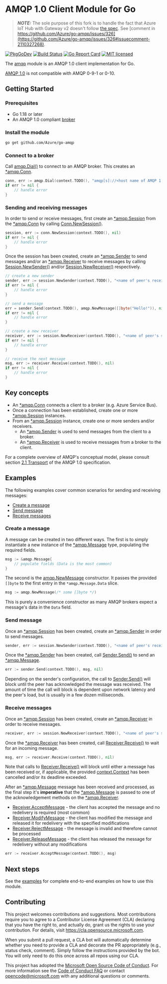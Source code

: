 # AMQP 1.0 Client Module for Go

> **_NOTE:_** The sole purpose of this fork is to handle the fact that Azure IoT Hub with Gateway v2 doesn't follow [the spec](https://docs.oasis-open.org/amqp/core/v1.0/os/amqp-core-transport-v1.0-os.html#type-flow). See [comment in https://github.com/Azure/go-amqp/issues/326](https://github.com/Azure/go-amqp/issues/326#issuecomment-2110327268).

[![PkgGoDev](https://pkg.go.dev/badge/github.com/Azure/go-amqp)](https://pkg.go.dev/github.com/Azure/go-amqp)
[![Build Status](https://dev.azure.com/azure-sdk/public/_apis/build/status/go/Azure.go-amqp?branchName=main)](https://dev.azure.com/azure-sdk/public/_build/latest?definitionId=1292&branchName=main)
[![Go Report Card](https://goreportcard.com/badge/github.com/Azure/go-amqp)](https://goreportcard.com/report/github.com/Azure/go-amqp)
[![MIT licensed](https://img.shields.io/badge/license-MIT-blue.svg)](https://raw.githubusercontent.com/Azure/go-amqp/main/LICENSE)

The [amqp][godoc_amqp] module is an AMQP 1.0 client implementation for Go.

[AMQP 1.0][amqp_spec] is not compatible with AMQP 0-9-1 or 0-10.

## Getting Started

### Prerequisites

- Go 1.18 or later
- An AMQP 1.0 compliant [broker][broker_listing]

### Install the module

```sh
go get github.com/Azure/go-amqp
```

### Connect to a broker

Call [amqp.Dial()][godoc_dial] to connect to an AMQP broker. This creates an [*amqp.Conn][godoc_conn].

```go
conn, err := amqp.Dial(context.TODO(), "amqp[s]://<host name of AMQP 1.0 broker>", nil)
if err != nil {
	// handle error
}
```

### Sending and receiving messages

In order to send or receive messages, first create an [*amqp.Session][godoc_session] from the [*amqp.Conn][godoc_conn] by calling [Conn.NewSession()][godoc_conn_session].

```go
session, err := conn.NewSession(context.TODO(), nil)
if err != nil {
	// handle error
}
```

Once the session has been created, create an [*amqp.Sender][godoc_sender] to send messages and/or an [*amqp.Receiver][godoc_receiver] to receive messages by calling [Session.NewSender()][godoc_session_sender] and/or [Session.NewReceiver()][godoc_session_receiver] respectively.

```go
// create a new sender
sender, err := session.NewSender(context.TODO(), "<name of peer's receiving terminus>", nil)
if err != nil {
	// handle error
}

// send a message
err = sender.Send(context.TODO(), amqp.NewMessage([]byte("Hello!")), nil)
if err != nil {
	// handle error
}

// create a new receiver
receiver, err := session.NewReceiver(context.TODO(), "<name of peer's sending terminus>", nil)
if err != nil {
	// handle error
}

// receive the next message
msg, err := receiver.Receive(context.TODO(), nil)
if err != nil {
	// handle error
}
```

## Key concepts

- An [*amqp.Conn][godoc_conn] connects a client to a broker (e.g. Azure Service Bus).
- Once a connection has been established, create one or more [*amqp.Session][godoc_session] instances.
- From an [*amqp.Session][godoc_session] instance, create one or more senders and/or receivers.
  - An [*amqp.Sender][godoc_sender] is used to send messages from the client to a broker.
  - An [*amqp.Receiver][godoc_receiver] is used to receive messages from a broker to the client.

For a complete overview of AMQP's conceptual model, please consult section [2.1 Transport][section_2_1] of the AMQP 1.0 specification.

## Examples

The following examples cover common scenarios for sending and receiving messages:

- [Create a message](#create-a-message)
- [Send message](#send-message)
- [Receive messages](#receive-messages)

### Create a message

A message can be created in two different ways.  The first is to simply instantiate a new instance of the [*amqp.Message][godoc_message] type, populating the required fields.

```go
msg := &amqp.Message{
	// populate fields (Data is the most common)
}
```

The second is the [amqp.NewMessage][godoc_message_ctor] constructor. It passes the provided `[]byte` to the first entry in the `*amqp.Message.Data` slice.

```go
msg := amqp.NewMessage(/* some []byte */)
```

This is purely a convenience constructor as many AMQP brokers expect a message's data in the `Data` field.

### Send message

Once an [*amqp.Session][godoc_session] has been created, create an [*amqp.Sender][godoc_sender] in order to send messages.

```go
sender, err := session.NewSender(context.TODO(), "<name of peer's receiving terminus>", nil)
```

Once the [*amqp.Sender][godoc_sender] has been created, call [Sender.Send()][godoc_sender_send] to send an [*amqp.Message][godoc_message].

```go
err := sender.Send(context.TODO(), msg, nil)
```

Depending on the sender's configuration, the call to [Sender.Send()][godoc_sender_send] will block until the peer has acknowledged the message was received.
The amount of time the call will block is dependent upon network latency and the peer's load, but is usually in a few dozen milliseconds.

### Receive messages

Once an [*amqp.Session][godoc_session] has been created, create an [*amqp.Receiver][godoc_receiver] in order to receive messages.

```go
receiver, err := session.NewReceiver(context.TODO(), "<name of peer's sending terminus>", nil)
```

Once the [*amqp.Receiver][godoc_receiver] has been created, call [Receiver.Receive()][godoc_receiver_receive] to wait for an incoming message.

```go
msg, err := receiver.Receive(context.TODO(), nil)
```

Note that calls to [Receiver.Receive()][godoc_receiver_receive] will block until either a message has been received or, if applicable, the provided [context.Context][godoc_context] has been cancelled and/or its deadline exceeded.

After an [*amqp.Message][godoc_message] message has been received and processed, as the final step it's **imperative** that the [*amqp.Message][godoc_message] is passed to one of the acknowledgement methods on the [*amqp.Receiver][godoc_receiver].

- [Receiver.AcceptMessage][godoc_receiver_accept] - the client has accepted the message and no redelivery is required (most common)
- [Receiver.ModifyMessage][godoc_receiver_modify] - the client has modified the message and released it for redelivery with the specified modifications
- [Receiver.RejectMessage][godoc_receiver_reject] - the message is invalid and therefore cannot be processed
- [Receiver.ReleaseMessage][godoc_receiver_release] - the client has released the message for redelivery without any modifications

```go
err := receiver.AcceptMessage(context.TODO(), msg)
```

## Next steps

See the [examples][godoc_examples] for complete end-to-end examples on how to use this module.

## Contributing

This project welcomes contributions and suggestions.  Most contributions require you to agree to a
Contributor License Agreement (CLA) declaring that you have the right to, and actually do, grant us
the rights to use your contribution. For details, visit https://cla.opensource.microsoft.com.

When you submit a pull request, a CLA bot will automatically determine whether you need to provide
a CLA and decorate the PR appropriately (e.g., status check, comment). Simply follow the instructions
provided by the bot. You will only need to do this once across all repos using our CLA.

This project has adopted the [Microsoft Open Source Code of Conduct](https://opensource.microsoft.com/codeofconduct/).
For more information see the [Code of Conduct FAQ](https://opensource.microsoft.com/codeofconduct/faq/) or
contact [opencode@microsoft.com](mailto:opencode@microsoft.com) with any additional questions or comments.

[amqp_spec]: http://docs.oasis-open.org/amqp/core/v1.0/os/amqp-core-overview-v1.0-os.html
[broker_listing]: https://github.com/xinchen10/awesome-amqp
[section_2_1]: http://docs.oasis-open.org/amqp/core/v1.0/os/amqp-core-transport-v1.0-os.html#section-transport
[godoc_amqp]: https://pkg.go.dev/github.com/Azure/go-amqp
[godoc_examples]: https://pkg.go.dev/github.com/Azure/go-amqp#pkg-examples
[godoc_conn]: https://pkg.go.dev/github.com/Azure/go-amqp#Conn
[godoc_conn_session]: https://pkg.go.dev/github.com/Azure/go-amqp#Conn.NewSession
[godoc_dial]: https://pkg.go.dev/github.com/Azure/go-amqp#Dial
[godoc_context]: https://pkg.go.dev/context#Context
[godoc_message]: https://pkg.go.dev/github.com/Azure/go-amqp#Message
[godoc_message_ctor]: https://pkg.go.dev/github.com/Azure/go-amqp#NewMessage
[godoc_session]: https://pkg.go.dev/github.com/Azure/go-amqp#Session
[godoc_session_sender]: https://pkg.go.dev/github.com/Azure/go-amqp#Session.NewSender
[godoc_session_receiver]: https://pkg.go.dev/github.com/Azure/go-amqp#Session.NewReceiver
[godoc_sender]: https://pkg.go.dev/github.com/Azure/go-amqp#Sender
[godoc_sender_send]: https://pkg.go.dev/github.com/Azure/go-amqp#Sender.Send
[godoc_receiver]: https://pkg.go.dev/github.com/Azure/go-amqp#Receiver
[godoc_receiver_accept]: https://pkg.go.dev/github.com/Azure/go-amqp#Receiver.AcceptMessage
[godoc_receiver_modify]: https://pkg.go.dev/github.com/Azure/go-amqp#Receiver.ModifyMessage
[godoc_receiver_reject]: https://pkg.go.dev/github.com/Azure/go-amqp#Receiver.RejectMessage
[godoc_receiver_release]: https://pkg.go.dev/github.com/Azure/go-amqp#Receiver.ReleaseMessage
[godoc_receiver_receive]: https://pkg.go.dev/github.com/Azure/go-amqp#Receiver.Receive

